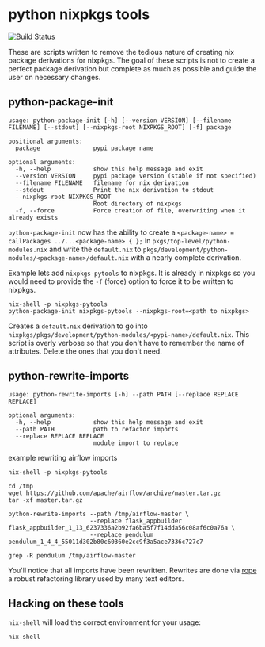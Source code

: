 # python nixpkgs tools

[![Build Status](https://travis-ci.org/nix-community/nixpkgs-pytools.svg?branch=master)](https://travis-ci.org/nix-community/nixpkgs-pytools)

These are scripts written to remove the tedious nature of creating nix
package derivations for nixpkgs. The goal of these scripts is not to
create a perfect package derivation but complete as much as possible
and guide the user on necessary changes.

## python-package-init

```
usage: python-package-init [-h] [--version VERSION] [--filename FILENAME] [--stdout] [--nixpkgs-root NIXPKGS_ROOT] [-f] package

positional arguments:
  package               pypi package name

optional arguments:
  -h, --help            show this help message and exit
  --version VERSION     pypi package version (stable if not specified)
  --filename FILENAME   filename for nix derivation
  --stdout              Print the nix derivation to stdout
  --nixpkgs-root NIXPKGS_ROOT
                        Root directory of nixpkgs
  -f, --force           Force creation of file, overwriting when it already exists
```

`python-package-init` now has the ability to create a `<package-name>
= callPackages ../...<package-name> { };` in
`pkgs/top-level/python-modules.nix` and write the `default.nix` to
`pkgs/development/python-modules/<package-name>/default.nix` with a
nearly complete derivation.

Example lets add `nixpkgs-pytools` to nixpkgs. It is already in
nixpkgs so you would need to provide the `-f` (force) option to force
it to be written to nixpkgs.

```shell
nix-shell -p nixpkgs-pytools
python-package-init nixpkgs-pytools --nixpkgs-root=<path to nixpkgs>
```

Creates a `default.nix` derivation to go into
`nixpkgs/pkgs/development/python-modules/<pypi-name>/default.nix`. This
script is overly verbose so that you don't have to remember the name
of attributes. Delete the ones that you don't need.

## python-rewrite-imports

```
usage: python-rewrite-imports [-h] --path PATH [--replace REPLACE REPLACE]

optional arguments:
  -h, --help            show this help message and exit
  --path PATH           path to refactor imports
  --replace REPLACE REPLACE
                        module import to replace
```

example rewriting airflow imports

```shell
nix-shell -p nixpkgs-pytools

cd /tmp
wget https://github.com/apache/airflow/archive/master.tar.gz
tar -xf master.tar.gz

python-rewrite-imports --path /tmp/airflow-master \
                       --replace flask_appbuilder flask_appbuilder_1_13_6237336a2b92fa6ba5f7f14dda56c08af6c0a76a \
                       --replace pendulum pendulum_1_4_4_55011d302b80c60360e2cc9f3a5ace7336c727c7

grep -R pendulum /tmp/airflow-master
```

You'll notice that all imports have been rewritten. Rewrites are done
via [rope](https://github.com/python-rope/rope) a robust refactoring
library used by many text editors.


## Hacking on these tools

`nix-shell` will load the correct environment for your usage:

```
nix-shell
```
